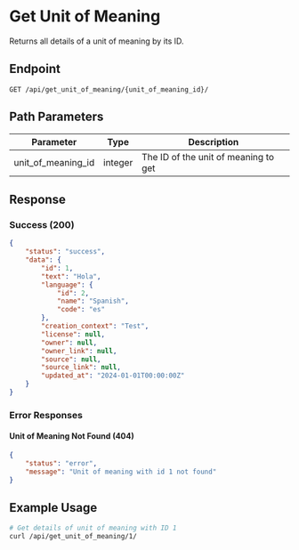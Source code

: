 # Get Unit of Meaning

Returns all details of a unit of meaning by its ID.

## Endpoint

```
GET /api/get_unit_of_meaning/{unit_of_meaning_id}/
```

## Path Parameters

| Parameter | Type | Description |
|-----------|------|-------------|
| unit_of_meaning_id | integer | The ID of the unit of meaning to get |

## Response

### Success (200)

```json
{
    "status": "success",
    "data": {
        "id": 1,
        "text": "Hola",
        "language": {
            "id": 2,
            "name": "Spanish",
            "code": "es"
        },
        "creation_context": "Test",
        "license": null,
        "owner": null,
        "owner_link": null,
        "source": null,
        "source_link": null,
        "updated_at": "2024-01-01T00:00:00Z"
    }
}
```

### Error Responses

#### Unit of Meaning Not Found (404)

```json
{
    "status": "error",
    "message": "Unit of meaning with id 1 not found"
}
```

## Example Usage

```bash
# Get details of unit of meaning with ID 1
curl /api/get_unit_of_meaning/1/
``` 